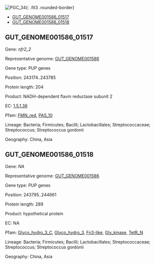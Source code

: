 ![PGC_34](../static/images/Clusters_figure/PGC_34.jpg){: .fit3 .rounded-border}

<ul id="myTab" class="nav nav-tabs">
  <li class="active">
        <a href="#tab1" data-toggle="tab">GUT_GENOME001586_01517</a>
  </li>
<li><a href="#tab2" data-toggle="tab">GUT_GENOME001586_01518</a></li>
</ul>

<div id="myTabContent" class="tab-content">
  <div class="tab-pane fade in active" id="tab1">

<h2 id="GUT_GENOME001586_01517">GUT_GENOME001586_01517</h2>
<p>Gene: <em>nfr2_2</em>
<p>Representative genome: <a href="https://www.ebi.ac.uk/metagenomics/genomes/MGYG-HGUT-01342">GUT_GENOME001586</a></p>
<p>Gene type: PUP genes</p>
<p>Position: 243174..243785</p>
<p>Protein length: 204</p>
<p>Product: NADH-dependent flavin reductase subunit 2</p>
<p>EC: <a href="https://www.brenda-enzymes.org/enzyme.php?ecno=1.5.1.36">1.5.1.36</a></p>
<p>Pfam: <a href="http://pfam.xfam.org/family/FMN_red">FMN_red</a>, <a href="http://pfam.xfam.org/family/PAS_10">PAS_10</a></p>
<p>Lineage: Bacteria; Firmicutes; Bacilli; Lactobacillales; Streptococcaceae; Streptococcus; Streptococcus gordonii</p>
<p>Geography: China, Asia</p>
  </div>

  <div class="tab-pane fade" id="tab2">

<h2 id="GUT_GENOME001586_01518">GUT_GENOME001586_01518</h2>
<p>Gene: <em>NA</em></p>
<p>Representative genome: <a href="https://www.ebi.ac.uk/metagenomics/genomes/MGYG-HGUT-01342">GUT_GENOME001586</a></p>
<p>Gene type: PUP genes</p>
<p>Position: 243795..244661</p>
<p>Protein length: 289</p>
<p>Product: hypothetical protein</p>
<p>EC: NA</p>
<p>Pfam: <a href="http://pfam.xfam.org/family/Glyco_hydro_3_C">Glyco_hydro_3_C</a>, <a href="http://pfam.xfam.org/family/Glyco_hydro_3">Glyco_hydro_3</a>, <a href="http://pfam.xfam.org/family/Fn3-like">Fn3-like</a>, <a href="http://pfam.xfam.org/family/Gly_kinase">Gly_kinase</a>, <a href="http://pfam.xfam.org/family/TetR_N">TetR_N</a></p>
<p>Lineage: Bacteria; Firmicutes; Bacilli; Lactobacillales; Streptococcaceae; Streptococcus; Streptococcus gordonii</p>
<p>Geography: China, Asia</p>

  </div>
</div>
